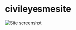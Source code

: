 civileyesmesite
===============

![Site screenshot](https://raw.github.com/wiseman/civileyesmesite/master/civileyes.me-screenshot.png "Site screenshot")
